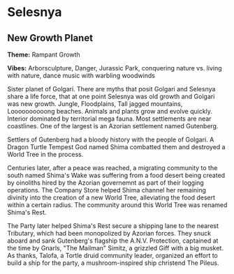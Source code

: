 # Selesnya

## New Growth Planet

**Theme:** Rampant Growth

**Vibes:** Arborsculpture, Danger, Jurassic Park, conquering nature vs. living with nature, dance music with warbling woodwinds

Sister planet of Golgari. There are myths that posit Golgari and Selesnya share a life force, that at one point Selesnya was old growth and Golgari was new growth. Jungle, Floodplains, Tall jagged mountains, Loooooooooong beaches. Animals and plants grow and evolve quickly. Interior dominated by territorial mega fauna. Most settlements are near coastlines. One of the largest is an Azorian settlement named Gutenberg.

Settlers of Gutenberg had a bloody history with the people of Golgari. A Dragon Turtle Tempest God named Shima combatted them and destroyed a World Tree in the process.

Centuries later, after a peace was reached, a migrating community to the south named Shima's Wake was suffering from a food desert being created by oinoliths hired by the Azorian governemnt as part of their logging operations. The Company Store helped Shima channel her remaining divinity into the creation of a new World Tree, alleviating the food desert within a certain radius. The community around this World Tree was renamed Shima's Rest.

The Party later helped Shima's Rest secure a shipping lane to the nearest Tributary, which had been monopolized by Azorian forces. They snuck aboard and sank Gutenberg's flagship the A.N.V. Protection, captained at the time by Gnarls, "The Mailman" Simitz, a grizzled Giff with a big musket. As thanks, Talofa, a Tortle druid community leader, organized an effort to build a ship for the party, a mushroom-inspired ship christend The Pileus.